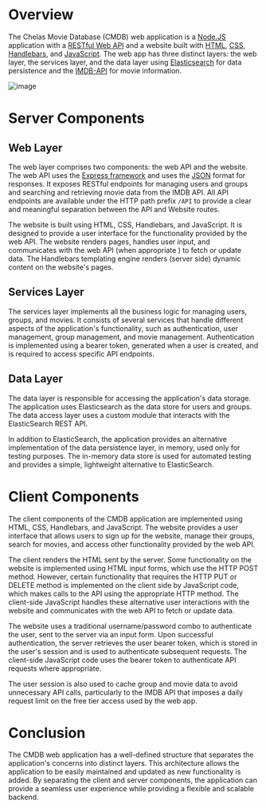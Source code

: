 # Overview

The Chelas Movie Database (CMDB) web application is a [Node.JS](https://nodejs.org/en/) application with a [RESTful Web API](https://en.wikipedia.org/wiki/JSON) and a website built with [HTML](https://html.spec.whatwg.org/multipage/), [CSS](https://www.w3.org/Style/CSS/), [Handlebars](https://en.wikipedia.org/wiki/JSON), and [JavaScript](https://developer.mozilla.org/en-US/docs/Web/JavaScript). The web app has three distinct layers: the web layer, the services layer, and the data layer using [Elasticsearch](https://www.elastic.co/guide/en/elasticsearch/reference/current/install-elasticsearch.html) for data persistence and the [IMDB-API](https://imdb-api.com/) for movie information.

![image](https://user-images.githubusercontent.com/36137130/220464191-5b625d86-a07a-482d-a809-d9f717d235c1.png)

# Server Components

## Web Layer

The web layer comprises two components: the web API and the website. The web API uses the [Express framework](https://expressjs.com/) and uses the [JSON](https://en.wikipedia.org/wiki/JSON) format for responses. It exposes RESTful endpoints for managing users and groups and searching and retrieving movie data from the IMDB API. All API endpoints are available under the HTTP path prefix `/API` to provide a clear and meaningful separation between the API and Website routes.

The website is built using HTML, CSS, Handlebars, and JavaScript. It is designed to provide a user interface for the functionality provided by the web API. The website renders pages, handles user input, and communicates with the web API (when appropriate ) to fetch or update data. The Handlebars templating engine renders (server side) dynamic content on the website's pages.

## Services Layer

The services layer implements all the business logic for managing users, groups, and movies. It consists of several services that handle different aspects of the application's functionality, such as authentication, user management, group management, and movie management. Authentication is implemented using a bearer token, generated when a user is created, and is required to access specific API endpoints.

## Data Layer

The data layer is responsible for accessing the application's data storage. The application uses Elasticsearch as the data store for users and groups. The data access layer uses a custom module that interacts with the ElasticSearch REST API.

In addition to ElasticSearch, the application provides an alternative implementation of the data persistence layer, in memory, used only for testing purposes. The in-memory data store is used for automated testing and provides a simple, lightweight alternative to ElasticSearch.

# Client Components

The client components of the CMDB application are implemented using HTML, CSS, Handlebars, and JavaScript. The website provides a user interface that allows users to sign up for the website, manage their groups, search for movies, and access other functionality provided by the web API.

The client renders the HTML sent by the server. Some functionality on the website is implemented using HTML input forms, which use the HTTP POST method. However, certain functionality that requires the HTTP PUT or DELETE method is implemented on the client side by JavaScript code, which makes calls to the API using the appropriate HTTP method.
The client-side JavaScript handles these alternative user interactions with the website and communicates with the web API to fetch or update data. 

The website uses a traditional username/password combo to authenticate the user, sent to the server via an input form. Upon successful authentication, the server retrieves the user bearer token, which is stored in the user's session and is used to authenticate subsequent requests. The client-side JavaScript code uses the bearer token to authenticate API requests where appropriate.

The user session is also used to cache group and movie data to avoid unnecessary API calls, particularly to the IMDB API that imposes a daily request limit on the free tier access used by the web app.


# Conclusion

The CMDB web application has a well-defined structure that separates the application's concerns into distinct layers. This architecture allows the application to be easily maintained and updated as new functionality is added. By separating the client and server components, the application can provide a seamless user experience while providing a flexible and scalable backend.
